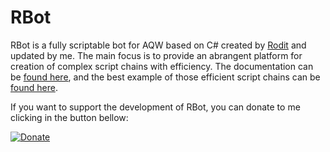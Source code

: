 RBot
===
RBot is a fully scriptable bot for AQW based on C# created by [Rodit](https://github.com/rodit/RBot) and updated by me.
The main focus is to provide an abrangent platform for creation of complex script chains with efficiency.
The documentation can be [found here](https://brenohenrike.github.io/Scripts/), and the best example of those efficient script chains can be [found here](https://brenohenrike.github.io/Scripts/).

If you want to support the development of RBot, you can donate to me clicking in the button bellow:

[![Donate](https://img.shields.io/badge/Donate-PayPal-green.svg)](https://www.paypal.com/donate?hosted_button_id=QVQ4Q7XSH9VBY)
